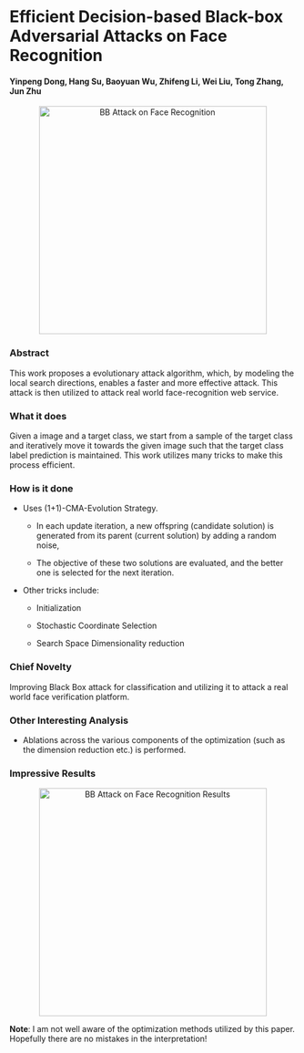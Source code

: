 # Efficient Decision-based Black-box Adversarial Attacks on Face Recognition

#### Yinpeng Dong, Hang Su, Baoyuan Wu, Zhifeng Li, Wei Liu, Tong Zhang, Jun Zhu

<p align="center">
  <img src="cvpr_2018/img/face_recog.png" height="400" title="BB Attack on Face Recognition">
</p>

### Abstract

This work proposes a evolutionary attack algorithm, which, by modeling the local search directions, enables a faster and more effective attack. This attack is then utilized to attack real world face-recognition web service.

### What it does

Given a image and a target class, we start from a sample of the target class and iteratively move it towards the given image such that the target class label prediction is maintained. This work utilizes many tricks to make this process efficient.

### How is it done

* Uses (1+1)-CMA-Evolution Strategy.
  
  * In each update iteration, a new offspring (candidate solution) is generated from its parent (current solution) by adding a random noise, 

  * The objective of these two solutions are evaluated, and the better one is selected for the next iteration.

* Other tricks include:
  
  * Initialization

  * Stochastic Coordinate Selection

  * Search Space Dimensionality reduction


### Chief Novelty

Improving Black Box attack for classification and utilizing it to attack a real world face verification platform.

### Other Interesting Analysis

* Ablations across the various components of the optimization (such as the dimension reduction etc.) is performed.

### Impressive Results

<p align="center">
  <img src="cvpr_2018/img/face_recog_table.png" height="400" title="BB Attack on Face Recognition Results">
</p>

**Note**: I am not well aware of the optimization methods utilized by this paper. Hopefully there are no mistakes in the interpretation! 

